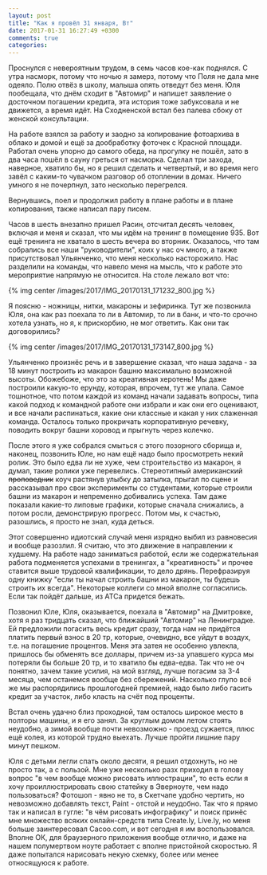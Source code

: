 ```yaml
---
layout: post
title: "Как я провёл 31 января, Вт"
date: 2017-01-31 16:27:49 +0300
comments: true
categories: 
---
```

Проснулся с невероятным трудом, в семь часов кое-как поднялся. С утра насморк, потому что ночью я замерз, потому что Поля не дала мне одеяло. Полю отвёз в школу, малыша опять отведут без меня. Юля пообещала, что днём сходит в "Автомир" и напишет заявление о досточном погашении кредита, эта история тоже забуксовала и не движется, а время идёт. На Сходненской встал без палева сбоку от женской консультации.

На работе взялся за работу и заодно за копирование фотоархива в облако и домой и ещё за дообработку фоточек с Красной площади. Работал очень упорно до самого обеда, на прогулку не пошёл, зато в два часа пошёл в сауну греться от насморка. Сделал три захода, наверное, хватило бы, но я решил сделать и четвертый, и во время него завёл с каким-то чувачком разговор об отоплении в домах. Ничего умного я не почерпнул, зато несколько перегрелся.

Вернувшись, поел и продолжил работу в плане работы и в плане копирования, также написал пару писем.

Часов в шесть внезапно пришел Расин, отсчитал десять человек, включая и меня и сказал, что мы идём на тренинг в помещение 935. Вот ещё тренинга не хватало в шесть вечера во вторник. Оказалось, что там собрались все наши "руководители", коих у нас оч много, а также присутствовал Ульянченко, что меня несколько насторожило. Нас разделили на команды, что навело меня на мысль, что к работе это мероприятие напрямую не относится. На столе лежало вот что:

{% img center /images/2017/IMG_20170131_171232_800.jpg %}

Я поясню - ножницы, нитки, макароны и зефиринка. Тут же позвонила Юля, она как раз поехала то ли в Автомир, то ли в банк, и что-то срочно хотела узнать, но я, к прискорбию, не мог ответить. Как они так договорились? 

{% img center /images/2017/IMG_20170131_173147_800.jpg %}

Ульянченко произнёс речь и в завершение сказал, что наша задача - за 18 минут построить из макарон башню максимально возможной высоты. Обожебоже, что это за креативная херотень! Мы даже построили какую-то ерунду, которая, впрочем, тут же упала. Самое тошнотное, что потом каждой из команд начали задавать вопросы, типа какой подход к командной работе они избрали и как они его оценивают, и все начали распинаться, какие они классные и какая у них слаженная команда. Осталось только прокричать корпоративную речевку, поводить вокруг башни хоровод и прыгнуть через колечко. 

После этого я уже собрался смыться с этого позорного сборища и, наконец, позвонить Юле, но нам ещё надо было просмотреть некий ролик. Это было едва ли не хуже, чем строительство из макарон, я думал, такие ролики уже перевелись. Стереотипный американский ~~проповедник~~ коуч растянув улыбку до затылка, прыгал по сцене и рассказывал про свои эксперименты со студентами, которые строили башни из макарон и непременно добивались успеха. Там даже показали какие-то липовые графики, которые сначала снижались, а потом росли, демонстрирую прогресс. Потом мы, к счастью, разошлись, я просто не знал, куда деться.

Этот совершенно идиотский случай меня изрядно выбил из равновесия и вообще разозлил. Я считаю, что это движение в направлении к худшему. На работе надо заниматься работой, если же содержательная работа подменяется успехами в тренингах, а "креативность" и прочее ставится выше трудовой квалификации, то дело дрянь. Перефразируя одну книжку "если ты начал строить башни из макарон, ты будешь строить их всегда". Некоторые коллеги со мной вполне согласились. Если так пойдёт дальше, из АТСа придется бежать.

Позвонил Юле, Юля, оказывается, поехала в "Автомир" на Дмитровке, хотя я раз тридцать сказал, что ближайший "Автомир" на Ленинградке. Ей предложили погасить весь кредит сразу, тогда нам не придётся платить первый взнос в 20 тр, которые, очевидно, все уйдут в воздух, т.е. на погашение процентов. Меня эта затея не особенно увлекла, пришлось бы обменять все доллары, причем из-за упавшего курса мы потеряли бы больше 20 тр, и то хватило бы едва-едва. Так что не оч понятно, зачем такие усилия, на мой взгляд, лучше погасим за 3-4 месяца, чем останемся вообще без сбережений. Насколько глупо всё же мы распорядились прошлогодней премией, надо было либо гасить кредит за участок, либо класть на счёт под проценты.  

Встал очень удачно близ проходной, там осталось широкое место в полторы машины, и я его занял. За круглым домом летом стоять неудобно, а зимой вообще почти невозможно - проезд сужается, плюс ещё колея, из которой трудно выехать. Лучше пройти лишние пару минут пешком.

Юля с детьми легли спать около десяти, я решил отдохнуть, но не просто так, а с пользой. Мне уже несколько разх приходил в голову вопрос "в чем вообще можно рисовать иллюстрации", то есть если я хочу проиллюстрировать свою статейку в Эверноуте, чем надо пользоваться? Фотошоп - явно не то, в Скетчапе удобно чертить, но невозможно добавлять текст, Paint - отстой и неудобно. Так что я прямо так и написал в гугле: "в чём рисовать инфографику" и поиск принёс мне множество всяких онлайн-средств типа Create.ly, Live.ly, но меня больше заинтересовал Cacoo.com, и вот сегодня я им воспользовался. Вполне ОК, для браузерного приложения вообще отлично, и даже на нашем полумертвом ноуте работает с вполне пристойной скоростью. Я даже попытался нарисовать некую схемку, более или менее относящуюся к работе.